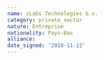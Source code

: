```yaml
---
name: iLabs Technologies b.v.
category: private_sector
nature: Entreprise
nationality: Pays-Bas
alliance: 
date_signed: '2018-11-12'
---
```

    